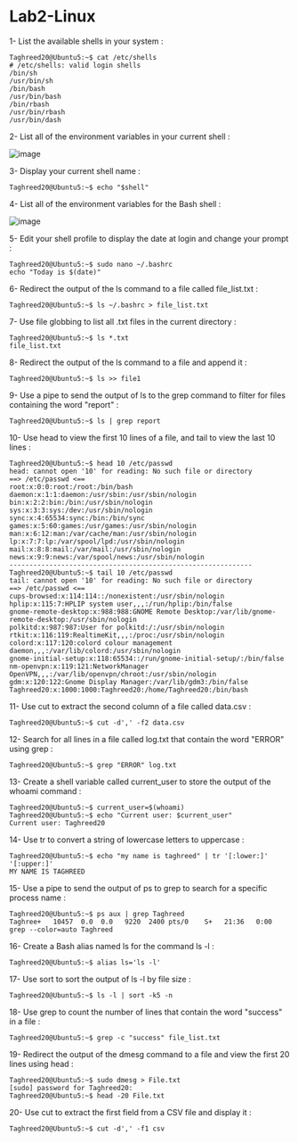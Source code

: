# Lab2-Linux

1- List the available shells in your system : 

    Taghreed20@Ubuntu5:~$ cat /etc/shells
    # /etc/shells: valid login shells
    /bin/sh
    /usr/bin/sh
    /bin/bash
    /usr/bin/bash
    /bin/rbash
    /usr/bin/rbash
    /usr/bin/dash

2- List all of the environment variables in your current shell : 

![image](https://github.com/user-attachments/assets/7d6523ec-d51f-4efc-8c49-1b41d74a2420)

3- Display your current shell name : 

    Taghreed20@Ubuntu5:~$ echo "$shell"

4- List all of the environment variables for the Bash shell : 

![image](https://github.com/user-attachments/assets/3e909deb-01be-4391-a78a-6d409f86ce22)

5- Edit your shell profile to display the date at login and change your prompt : 

    Taghreed20@Ubuntu5:~$ sudo nano ~/.bashrc 
    echo "Today is $(date)" 

6- Redirect the output of the ls command to a file called file_list.txt :      

    Taghreed20@Ubuntu5:~$ ls ~/.bashrc > file_list.txt
    
7- Use file globbing to list all .txt files in the current directory : 

    Taghreed20@Ubuntu5:~$ ls *.txt
    file_list.txt

8- Redirect the output of the ls command to a file and append it : 

    Taghreed20@Ubuntu5:~$ ls >> file1

9- Use a pipe to send the output of ls to the grep command to filter for files containing the word "report" : 

    Taghreed20@Ubuntu5:~$ ls | grep report

10- Use head to view the first 10 lines of a file, and tail to view the last 10 lines : 
    
    Taghreed20@Ubuntu5:~$ head 10 /etc/passwd
    head: cannot open '10' for reading: No such file or directory
    ==> /etc/passwd <==
    root:x:0:0:root:/root:/bin/bash
    daemon:x:1:1:daemon:/usr/sbin:/usr/sbin/nologin
    bin:x:2:2:bin:/bin:/usr/sbin/nologin
    sys:x:3:3:sys:/dev:/usr/sbin/nologin
    sync:x:4:65534:sync:/bin:/bin/sync
    games:x:5:60:games:/usr/games:/usr/sbin/nologin
    man:x:6:12:man:/var/cache/man:/usr/sbin/nologin
    lp:x:7:7:lp:/var/spool/lpd:/usr/sbin/nologin
    mail:x:8:8:mail:/var/mail:/usr/sbin/nologin
    news:x:9:9:news:/var/spool/news:/usr/sbin/nologin
    -------------------------------------------------------------
    Taghreed20@Ubuntu5:~$ tail 10 /etc/passwd
    tail: cannot open '10' for reading: No such file or directory
    ==> /etc/passwd <==
    cups-browsed:x:114:114::/nonexistent:/usr/sbin/nologin
    hplip:x:115:7:HPLIP system user,,,:/run/hplip:/bin/false
    gnome-remote-desktop:x:988:988:GNOME Remote Desktop:/var/lib/gnome-remote-desktop:/usr/sbin/nologin
    polkitd:x:987:987:User for polkitd:/:/usr/sbin/nologin
    rtkit:x:116:119:RealtimeKit,,,:/proc:/usr/sbin/nologin
    colord:x:117:120:colord colour management daemon,,,:/var/lib/colord:/usr/sbin/nologin
    gnome-initial-setup:x:118:65534::/run/gnome-initial-setup/:/bin/false
    nm-openvpn:x:119:121:NetworkManager OpenVPN,,,:/var/lib/openvpn/chroot:/usr/sbin/nologin
    gdm:x:120:122:Gnome Display Manager:/var/lib/gdm3:/bin/false
    Taghreed20:x:1000:1000:Taghreed20:/home/Taghreed20:/bin/bash

11- Use cut to extract the second column of a file called data.csv : 

    Taghreed20@Ubuntu5:~$ cut -d',' -f2 data.csv

12- Search for all lines in a file called log.txt that contain the word "ERROR" using grep : 

    Taghreed20@Ubuntu5:~$ grep "ERROR" log.txt

13- Create a shell variable called current_user to store the output of the whoami command : 

    Taghreed20@Ubuntu5:~$ current_user=$(whoami)
    Taghreed20@Ubuntu5:~$ echo "Current user: $current_user"
    Current user: Taghreed20

14- Use tr to convert a string of lowercase letters to uppercase : 
    
    Taghreed20@Ubuntu5:~$ echo "my name is taghreed" | tr '[:lower:]' '[:upper:]' 
    MY NAME IS TAGHREED

15- Use a pipe to send the output of ps to grep to search for a specific process name : 

    Taghreed20@Ubuntu5:~$ ps aux | grep Taghreed
    Taghree+   10457  0.0  0.0   9220  2400 pts/0    S+   21:36   0:00 grep --color=auto Taghreed

16- Create a Bash alias named ls for the command ls -l :

    Taghreed20@Ubuntu5:~$ alias ls='ls -l'

17- Use sort to sort the output of ls -l by file size : 

    Taghreed20@Ubuntu5:~$ ls -l | sort -k5 -n

18- Use grep to count the number of lines that contain the word "success" in a file : 

    Taghreed20@Ubuntu5:~$ grep -c "success" file_list.txt

19- Redirect the output of the dmesg command to a file and view the first 20 lines using head : 

    Taghreed20@Ubuntu5:~$ sudo dmesg > File.txt
    [sudo] password for Taghreed20: 
    Taghreed20@Ubuntu5:~$ head -20 File.txt

20- Use cut to extract the first field from a CSV file and display it : 

    Taghreed20@Ubuntu5:~$ cut -d',' -f1 csv








        



